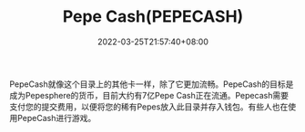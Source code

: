 ﻿---
weight: 
title: "Pepe Cash(PEPECASH)"
description: "PepeCash就像这个目录上的其他卡一样，除了它更加流畅"
date: 2022-03-25T21:57:40+08:00
lastmod: 2022-03-25T16:45:40+08:00
draft: false
authors: ["Metabd"]
featuredImage: "pepe-cashpepecash.webp"
link: ""
tags: ["数字代币","Pepe Cash(PEPECASH)"]
categories: ["navigation"]
navigation: ["数字代币"]
lightgallery: true
toc: true
pinned: false
recommend: false
recommend1: false
---
PepeCash就像这个目录上的其他卡一样，除了它更加流畅。PepeCash的目标是成为Pepesphere的货币，目前大约有7亿Pepe Cash正在流通。Pepecash需要支付您的提交费用，以便将您的稀有Pepes放入此目录并存入钱包。有些人也在使用PepeCash进行游戏。
